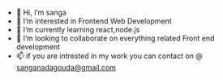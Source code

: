 - 👋 Hi, I’m sanga
- 👀 I’m interested in Frontend Web Development
- 🌱 I’m currently learning react,node.js
- 💞️ I’m looking to collaborate on everything related Front end development
- 📫 if you are intrested in my work you can contact on  @ sanganadagouda@gmail.com

<!---
sanga1997/sanga1997 is a ✨ special ✨ repository because its `README.md` (this file) appears on your GitHub profile.
You can click the Preview link to take a look at your changes.
--->
